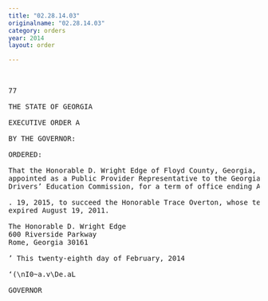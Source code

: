 ```yaml
---
title: "02.28.14.03"
originalname: "02.28.14.03"
category: orders
year: 2014
layout: order

---
```

<pre>
 

77

THE STATE OF GEORGIA  

EXECUTIVE ORDER A

BY THE GOVERNOR:

ORDERED:

That the Honorable D. Wright Edge of Floyd County, Georgia, is
appointed as a Public Provider Representative to the Georgia
Drivers’ Education Commission, for a term of office ending August

. 19, 2015, to succeed the Honorable Trace Overton, whose term
expired August 19, 2011.

The Honorable D. Wright Edge
600 Riverside Parkway
Rome, Georgia 30161

’ This twenty-eighth day of February, 2014

‘(\nI0~a.v\De.aL

GOVERNOR

</pre>

